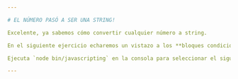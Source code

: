```yaml
---

# EL NÚMERO PASÓ A SER UNA STRING!

Excelente, ya sabemos cómo convertir cualquier número a string.

En el siguiente ejercicio echaremos un vistazo a los **bloques condicionales**.

Ejecuta `node bin/javascripting` en la consola para seleccionar el siguiente ejercicio.

---
```

